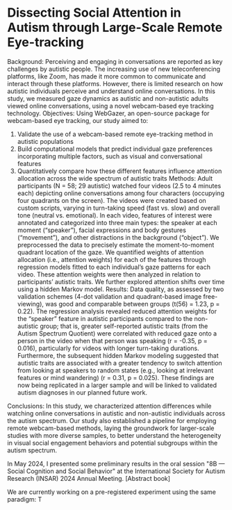 # Dissecting Social Attention in Autism through Large-Scale Remote Eye-tracking
Background:
Perceiving and engaging in conversations are reported as key challenges by autistic people. The increasing use of new
teleconferencing platforms, like Zoom, has made it more common to communicate and interact through these platforms.
However, there is limited research on how autistic individuals perceive and understand online conversations. In this study, we
measured gaze dynamics as autistic and non-autistic adults viewed online conversations, using a novel webcam-based eye
tracking technology.
Objectives:
Using WebGazer, an open-source package for webcam-based eye tracking, our study aimed to:
1. Validate the use of a webcam-based remote eye-tracking method in autistic populations
2. Build computational models that predict individual gaze preferences incorporating multiple factors, such as visual and
conversational features
3. Quantitatively compare how these different features influence attention allocation across the wide spectrum of autistic
traits
Methods:
Adult participants (N = 58; 29 autistic) watched four videos (2.5 to 4 minutes each) depicting online conversations among four
characters (occupying four quadrants on the screen). The videos were created based on custom scripts, varying in turn-taking
speed (fast vs. slow) and overall tone (neutral vs. emotional). In each video, features of interest were annotated and categorized
into three main types: the speaker at each moment (“speaker”), facial expressions and body gestures (“movement”), and other
distractions in the background (“object”). We preprocessed the data to precisely estimate the moment-to-moment quadrant
location of the gaze. We quantified weights of attention allocation (i.e., attention weights) for each of the features through
regression models fitted to each individual’s gaze patterns for each video. These attention weights were then analyzed in relation
to participants’ autistic traits. We further explored attention shifts over time using a hidden Markov model.
Results:
Data quality, as assessed by two validation schemes (4-dot validation and quadrant-based image free-viewing), was good and
comparable between groups (t(56) = 1.23, p = 0.22). The regression analysis revealed reduced attention weights for the “speaker”
feature in autistic participants compared to the non-autistic group; that is, greater self-reported autistic traits (from the Autism
Spectrum Quotient) were correlated with reduced gaze onto a person in the video when that person was speaking (r = -0.35, p =
0.016), particularly for videos with longer turn-taking durations. Furthermore, the subsequent hidden Markov modeling suggested
that autistic traits are associated with a greater tendency to switch attention from looking at speakers to random states (e.g.,
looking at irrelevant features or mind wandering) (r = 0.31, p = 0.025). These findings are now being replicated in a larger
sample and will be linked to validated autism diagnoses in our planned future work. 

Conclusions:
In this study, we characterized attention differences while watching online conversations in autistic and non-autistic individuals
across the autism spectrum. Our study also established a pipeline for employing remote webcam-based methods, laying the
groundwork for larger-scale studies with more diverse samples, to better understand the heterogeneity in visual social
engagement behaviors and potential subgroups within the autism spectrum. 


In May 2024, I presented some preliminary results in the oral session "8B — Social Cognition and Social Behavior" at the International Society for Autism Research (INSAR) 2024 Annual Meeting. [Abstract book]

We are currently working on a pre-registered experiment using the same paradigm: 
T
